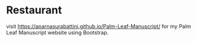 # Restaurant

visit https://aparnasurabattini.github.io/Palm-Leaf-Manuscript/ for my Palm Leaf Manuscript website using Bootstrap.
